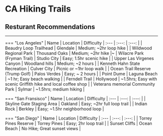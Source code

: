 # CA Hiking Trails

## Resturant Recommendations
***
<!--- the <tr> provides an empty line space to keep the table from providing zebra formatting -->

=== "Los Angeles"
    | Name      | Location | Difficulty
    | :---        | :---:  | :---:  |
    | Beaudry Loop Trailhead | Glendale  | Medium; ~2hr loop hike  <tr></tr> |
    | Wildwood Regional Park   |  Thousand Oaks  | Medium; ~2hr hike   <tr></tr>|~
    | Wilacre Park (Fryman Trail)   | Studio City    | Easy; 1.5hr scenic hike <tr></tr>|
    | Upper Las Virgenes Canyon   |  Woodland hills   | Medium; ~2 hours  <tr></tr>|
    | Kenneth Hahn State Recreation   | Culver City    | Picnic or ~1hr loop walk <tr></tr>|
    | Ocean Trail Reserve (Trump Golf)   | Palos Verdes    | Easy; ~ 2 hours <tr></tr>|
    | Point Dume   | Laguna Beach    | ~1 hr; Easy beach walking <tr></tr>|
    | Ferndell Trail   |  Hollywood   | ~1.5hrs; Easy with scenic Griffith hike and local coffee shop   <tr></tr>|
    | Veterans memorial Community Park   |  Sylmar    | ~1.5hrs; medium hiking  <tr></tr>|

=== "San Fransisco"
    | Name      | Location | Difficulty
    | :---        | :---:  | :---:  |
    | Skyline Gate Staging Area   |  Oakland  | Easy; ~2hr full loop trail   <tr></tr>|
    | Indian Rock   | Berkley    | Easy; ~1.5hr neighborhood loop <tr></tr>|

=== "San Diego"
    | Name      | Location | Difficulty
    | :---        | :---:  | :---:  |
    | Torrey Pines Reserve | Torrey Pines  | Easy; 2hr loop trail  <tr></tr> |
    | Sunset Cliffs   |  Ocean Beach  | No Hike; Great sunset views    <tr></tr>|